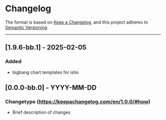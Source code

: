 # Changelog

The format is based on [Keep a Changelog](https://keepachangelog.com/en/1.0.0/), and this project adheres to [Semantic Versioning](https://semver.org/spec/v2.0.0.html).

---

## [1.9.6-bb.1] - 2025-02-05

### Added

- bigbang chart templates for istio

## [0.0.0-bb.0] - YYYY-MM-DD

### Changetype (<https://keepachangelog.com/en/1.0.0/#how>)

- Brief description of changes
